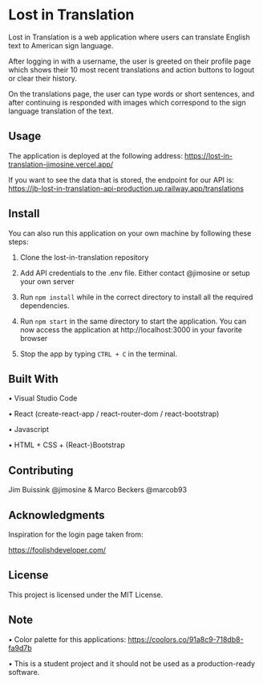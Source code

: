 # Lost in Translation

Lost in Translation is a web application where users can translate English text to American sign language. 

After logging in with a username, the user is greeted on their profile page which shows their 10 most recent translations and action buttons to logout or clear their history. 

On the translations page, the user can type words or short sentences, and after continuing is responded with images which correspond to the sign language translation of the text.


## Usage

The application is deployed at the following address: https://lost-in-translation-jimosine.vercel.app/

If you want to see the data that is stored, the endpoint for our API is: https://jb-lost-in-translation-api-production.up.railway.app/translations


## Install

You can also run this application on your own machine by following these steps:

1. Clone the lost-in-translation repository

2. Add API credentials to the .env file. Either contact @jimosine or setup your own server

3. Run `npm install` while in the correct directory to install all the required dependencies.

4. Run `npm start` in the same directory to start the application. 
You can now access the application at http://localhost:3000 in your favorite browser

5. Stop the app by typing `CTRL + C` in the terminal.

## Built With

• Visual Studio Code

• React (create-react-app / react-router-dom / react-bootstrap)

• Javascript

• HTML + CSS + (React-)Bootstrap


## Contributing

Jim Buissink @jimosine & Marco Beckers @marcob93

## Acknowledgments

Inspiration for the login page taken from:

https://foolishdeveloper.com/

## License

This project is licensed under the MIT License.

## Note

• Color palette for this applications: https://coolors.co/91a8c9-718db8-fa9d7b

• This is a student project and it should not be used as a production-ready software.


